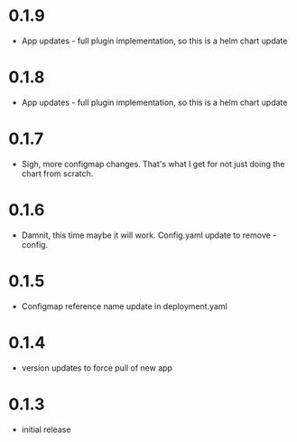 # 0.1.9
- App updates - full plugin implementation, so this is a helm chart update

# 0.1.8
- App updates - full plugin implementation, so this is a helm chart update

# 0.1.7
- Sigh, more configmap changes.  That's what I get for not just doing the chart from scratch.

# 0.1.6
- Damnit, this time maybe it will work.  Config.yaml update to remove -config.

# 0.1.5
- Configmap reference name update in deployment.yaml

# 0.1.4
- version updates to force pull of new app

# 0.1.3

- initial release
